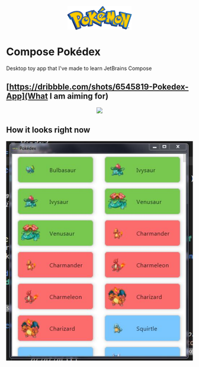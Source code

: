 <div align="center">
  <img src="/pokemon.png" height="64px" style="text-align: center">
</div>

# Compose Pokédex

Desktop toy app that I've made to learn JetBrains Compose

## [https://dribbble.com/shots/6545819-Pokedex-App](What I am aiming for)

<div align="center">
  <img src="https://cdn.dribbble.com/users/1171520/screenshots/6545819/dribbble.png"  >
</div>


## How it looks right now
<div align="center">
  <img src="/screenshot.JPG"  >
</div>



